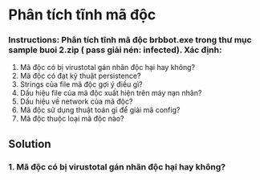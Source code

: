 # Phân tích tĩnh mã độc
### Instructions: Phân tích tĩnh mã độc brbbot.exe trong thư mục sample buoi 2.zip ( pass giải nén: infected). Xác định:
1. Mã độc có bị virustotal gán nhãn độc hại hay không?
2. Mã độc có đạt kỹ thuật persistence?
3. Strings của file mã độc gợi ý điều gì?
4. Dấu hiệu file của mã độc xuất hiện trên máy nạn nhân?
5. Dấu hiệu về network của mã độc?
6. Mã độc sử dụng thuật toán gì để giải mã config?
7. Mã độc thuộc loại mã độc nào?

## Solution
### 1. Mã độc có bị virustotal gán nhãn độc hại hay không?
